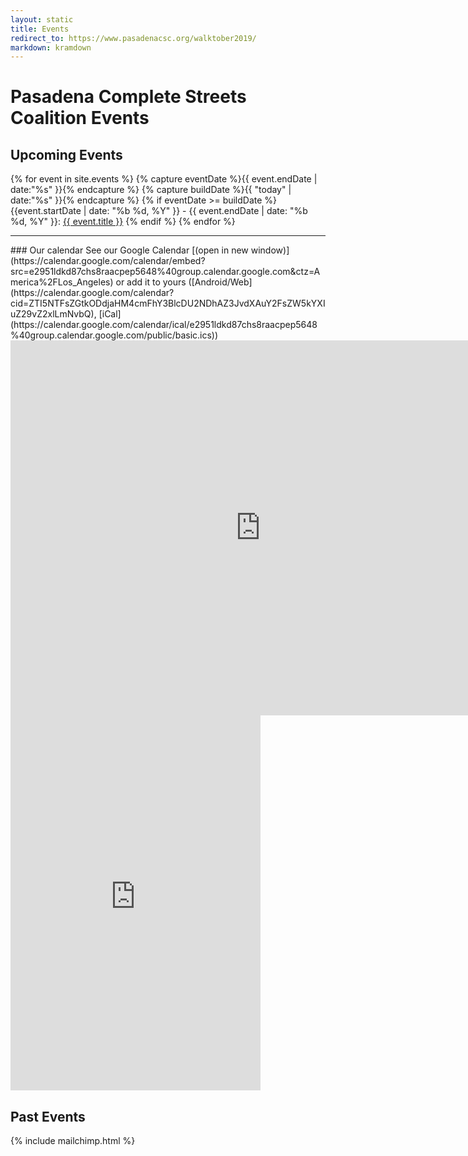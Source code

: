 ```yaml
---
layout: static
title: Events
redirect_to: https://www.pasadenacsc.org/walktober2019/
markdown: kramdown
---
```

# Pasadena Complete Streets Coalition Events

## Upcoming Events
{% for event in site.events %}
{% capture eventDate %}{{ event.endDate | date:"%s" }}{% endcapture %}
{% capture buildDate %}{{ "today" | date:"%s" }}{% endcapture %}
{% if eventDate >= buildDate %}
{{event.startDate | date: "%b %d, %Y" }} - {{ event.endDate | date: "%b %d, %Y" }}: <a href="{{ event.eventURL }}" >{{ event.title }}</a>
{% endif %}
{% endfor %}

<hr>
### Our calendar
See our Google Calendar [(open in new window)](https://calendar.google.com/calendar/embed?src=e2951ldkd87chs8raacpep5648%40group.calendar.google.com&ctz=America%2FLos_Angeles) or add it to yours ([Android/Web](https://calendar.google.com/calendar?cid=ZTI5NTFsZGtkODdjaHM4cmFhY3BlcDU2NDhAZ3JvdXAuY2FsZW5kYXIuZ29vZ2xlLmNvbQ), [iCal](https://calendar.google.com/calendar/ical/e2951ldkd87chs8raacpep5648%40group.calendar.google.com/public/basic.ics))

<!--Show on larger screens--->
<iframe src="https://calendar.google.com/calendar/embed?showTitle=0&amp;showPrint=0&amp;showCalendars=0&amp;height=600&amp;wkst=1&amp;bgcolor=%23FFFFFF&amp;src=e2951ldkd87chs8raacpep5648%40group.calendar.google.com&amp;color=%2328754E&amp;ctz=America%2FLos_Angeles" style="border-width:0" width="800" height="600" frameborder="0" scrolling="no" class="d-none d-md-block"></iframe>

<!--Show on smaller screens-->
<iframe src="https://calendar.google.com/calendar/embed?mode=AGENDA&amp;showTitle=0&amp;showPrint=0&amp;showCalendars=0&amp;height=600&amp;wkst=1&amp;bgcolor=%23FFFFFF&amp;src=e2951ldkd87chs8raacpep5648%40group.calendar.google.com&amp;color=%2328754E&amp;ctz=America%2FLos_Angeles" style="border-width:0" width="400" height="600" frameborder="0" scrolling="no" class="d-md-none"></iframe>

## Past Events


{% include mailchimp.html %}